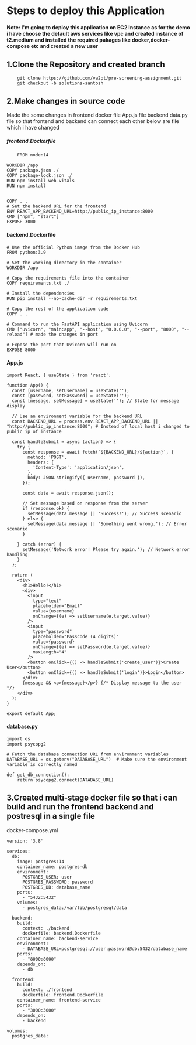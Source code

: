 # Steps to deploy this Application
#### Note: I'm going to deploy this application on EC2 Instance as for the demo i have choose the default aws services like vpc and created instance of t2.medium and installed the required pakages like docker,docker-compose etc and created a new user

## 1.Clone the Repository and created branch
```
    git clone https://github.com/va2pt/pre-screening-assignment.git
    git checkout -b solutions-santosh
```
## 2.Make changes in source code
Made the some changes in frontend docker file App.js file backend data.py file so that frontend and backend can connect each other below are file which i have changed

    
##### frontend.Dockerfile
```
    FROM node:14

WORKDIR /app
COPY package.json ./
COPY package-lock.json ./  
RUN npm install web-vitals
RUN npm install


COPY . .
# Set the backend URL for the frontend
ENV REACT_APP_BACKEND_URL=http://public_ip_instance:8000 
CMD ["npm", "start"]
EXPOSE 3000
```
#### backend.Dockerfile
```
# Use the official Python image from the Docker Hub
FROM python:3.9

# Set the working directory in the container
WORKDIR /app

# Copy the requirements file into the container
COPY requirements.txt ./

# Install the dependencies
RUN pip install --no-cache-dir -r requirements.txt

# Copy the rest of the application code
COPY . .

# Command to run the FastAPI application using Uvicorn
CMD ["uvicorn", "main:app", "--host", "0.0.0.0", "--port", "8000", "--reload"] # made the changes in port

# Expose the port that Uvicorn will run on
EXPOSE 8000
```
#### App.js
```
import React, { useState } from 'react';

function App() {
  const [username, setUsername] = useState('');
  const [password, setPassword] = useState('');
  const [message, setMessage] = useState(''); // State for message display

  // Use an environment variable for the backend URL
  const BACKEND_URL = process.env.REACT_APP_BACKEND_URL || "http://public_ip_instance:8000"; # Instead of local host i changed to public ip of instance

  const handleSubmit = async (action) => {
    try {
      const response = await fetch(`${BACKEND_URL}/${action}`, {
        method: 'POST',
        headers: {
          'Content-Type': 'application/json',
        },
        body: JSON.stringify({ username, password }),
      });

      const data = await response.json();
      
      // Set message based on response from the server
      if (response.ok) {
        setMessage(data.message || 'Success!'); // Success scenario
      } else {
        setMessage(data.message || 'Something went wrong.'); // Error scenario
      }

    } catch (error) {
      setMessage('Network error! Please try again.'); // Network error handling
    }
  };

  return (
    <div>
      <h1>Hello!</h1>
      <div>
        <input
          type="text"
          placeholder="Email"
          value={username}
          onChange={(e) => setUsername(e.target.value)}
        />
        <input
          type="password"
          placeholder="Passcode (4 digits)"
          value={password}
          onChange={(e) => setPassword(e.target.value)}
          maxLength="4"
        />
        <button onClick={() => handleSubmit('create_user')}>Create User</button>
        <button onClick={() => handleSubmit('login')}>Login</button>
      </div>
      {message && <p>{message}</p>} {/* Display message to the user */}
    </div>
  );
}

export default App;
```
#### database.py
```
import os
import psycopg2

# Fetch the database connection URL from environment variables
DATABASE_URL = os.getenv("DATABASE_URL")  # Make sure the environment variable is correctly named

def get_db_connection():
    return psycopg2.connect(DATABASE_URL)
```

## 3.Created multi-stage docker file so that i can build and run the frontend backend and postresql in a single file
docker-compose.yml
```
version: '3.8'

services:
  db:
    image: postgres:14
    container_name: postgres-db
    environment:
      POSTGRES_USER: user
      POSTGRES_PASSWORD: password
      POSTGRES_DB: database_name
    ports:
      - "5432:5432"
    volumes:
      - postgres_data:/var/lib/postgresql/data

  backend:
    build:
      context: ./backend
      dockerfile: backend.Dockerfile
    container_name: backend-service
    environment:
      - DATABASE_URL=postgresql://user:password@db:5432/database_name
    ports:
      - "8000:8000"
    depends_on:
      - db

  frontend:
    build:
      context: ./frontend
      dockerfile: frontend.Dockerfile
    container_name: frontend-service
    ports:
      - "3000:3000"
    depends_on:
      - backend

volumes:
  postgres_data:
```

